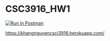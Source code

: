 # CSC3916_HW1
[![Run in Postman](https://run.pstmn.io/button.svg)](https://app.getpostman.com/run-collection/e37a9c2c2b5a82318d12)

https://khangnguyencsci3916.herokuapp.com/
